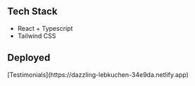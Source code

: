 <h2>Tech Stack</h2>
<ul>
  <li>React + Typescript</li>
  <li>Tailwind CSS</li>
</ul>
<h2>Deployed</h2>
[Testimonials](https://dazzling-lebkuchen-34e9da.netlify.app)